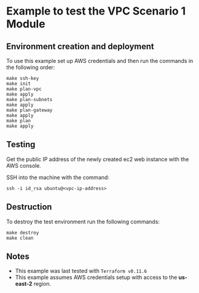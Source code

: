# Example to test the VPC Scenario 1 Module

## Environment creation and deployment

To use this example set up AWS credentials and then run the commands in the
following order:

```
make ssh-key
make init
make plan-vpc
make apply
make plan-subnets
make apply
make plan-gateway
make apply
make plan
make apply
```

## Testing

Get the public IP address of the newly created ec2 web instance with the AWS console.

SSH into the machine with the command:

```
ssh -i id_rsa ubuntu@<vpc-ip-address>
```

## Destruction

To destroy the test environment run the following commands:

```
make destroy
make clean
```

## Notes
- This example was last tested with `Terraform v0.11.6`
- This example assumes AWS credentials setup with access to the **us-east-2** region.
